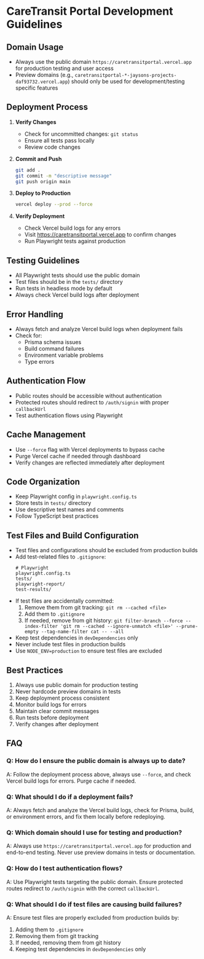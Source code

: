# CareTransit Portal Development Guidelines

## Domain Usage
- Always use the public domain `https://caretransitportal.vercel.app` for production testing and user access
- Preview domains (e.g., `caretransitportal-*-jaysons-projects-daf93732.vercel.app`) should only be used for development/testing specific features

## Deployment Process
1. **Verify Changes**
   - Check for uncommitted changes: `git status`
   - Ensure all tests pass locally
   - Review code changes

2. **Commit and Push**
   ```bash
   git add .
   git commit -m "descriptive message"
   git push origin main
   ```

3. **Deploy to Production**
   ```bash
   vercel deploy --prod --force
   ```

4. **Verify Deployment**
   - Check Vercel build logs for any errors
   - Visit https://caretransitportal.vercel.app to confirm changes
   - Run Playwright tests against production

## Testing Guidelines
- All Playwright tests should use the public domain
- Test files should be in the `tests/` directory
- Run tests in headless mode by default
- Always check Vercel build logs after deployment

## Error Handling
- Always fetch and analyze Vercel build logs when deployment fails
- Check for:
  - Prisma schema issues
  - Build command failures
  - Environment variable problems
  - Type errors

## Authentication Flow
- Public routes should be accessible without authentication
- Protected routes should redirect to `/auth/signin` with proper `callbackUrl`
- Test authentication flows using Playwright

## Cache Management
- Use `--force` flag with Vercel deployments to bypass cache
- Purge Vercel cache if needed through dashboard
- Verify changes are reflected immediately after deployment

## Code Organization
- Keep Playwright config in `playwright.config.ts`
- Store tests in `tests/` directory
- Use descriptive test names and comments
- Follow TypeScript best practices

## Test Files and Build Configuration
- Test files and configurations should be excluded from production builds
- Add test-related files to `.gitignore`:
  ```
  # Playwright
  playwright.config.ts
  tests/
  playwright-report/
  test-results/
  ```
- If test files are accidentally committed:
  1. Remove them from git tracking: `git rm --cached <file>`
  2. Add them to `.gitignore`
  3. If needed, remove from git history: `git filter-branch --force --index-filter 'git rm --cached --ignore-unmatch <file>' --prune-empty --tag-name-filter cat -- --all`
- Keep test dependencies in `devDependencies` only
- Never include test files in production builds
- Use `NODE_ENV=production` to ensure test files are excluded

## Best Practices
1. Always use public domain for production testing
2. Never hardcode preview domains in tests
3. Keep deployment process consistent
4. Monitor build logs for errors
5. Maintain clear commit messages
6. Run tests before deployment
7. Verify changes after deployment

## FAQ

### Q: How do I ensure the public domain is always up to date?
A: Follow the deployment process above, always use `--force`, and check Vercel build logs for errors. Purge cache if needed.

### Q: What should I do if a deployment fails?
A: Always fetch and analyze the Vercel build logs, check for Prisma, build, or environment errors, and fix them locally before redeploying.

### Q: Which domain should I use for testing and production?
A: Always use `https://caretransitportal.vercel.app` for production and end-to-end testing. Never use preview domains in tests or documentation.

### Q: How do I test authentication flows?
A: Use Playwright tests targeting the public domain. Ensure protected routes redirect to `/auth/signin` with the correct `callbackUrl`.

### Q: What should I do if test files are causing build failures?
A: Ensure test files are properly excluded from production builds by:
1. Adding them to `.gitignore`
2. Removing them from git tracking
3. If needed, removing them from git history
4. Keeping test dependencies in `devDependencies` only 